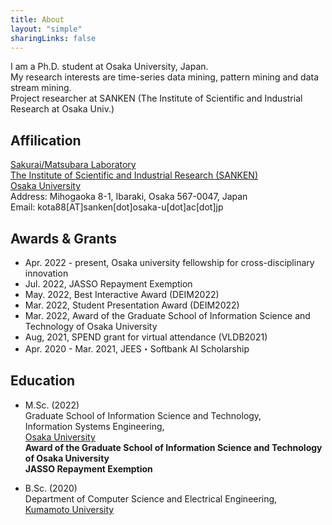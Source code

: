 ```yaml
---
title: About
layout: "simple"
sharingLinks: false
---
```


I am a Ph.D. student at Osaka University, Japan.  
My research interests are time-series data mining, pattern mining and data stream mining.  
Project researcher at SANKEN (The Institute of Scientific and Industrial Research at Osaka Univ.)

## Affilication  
[Sakurai/Matsubara Laboratory](https://www.dm.sanken.osaka-u.ac.jp/)  
[The Institute of Scientific and Industrial Research (SANKEN)](https://www.sanken.osaka-u.ac.jp/en/)  
[Osaka University](https://www.osaka-u.ac.jp/en)  
Address: Mihogaoka 8-1, Ibaraki, Osaka 567-0047, Japan  
Email: kota88[AT]sanken[dot]osaka-u[dot]ac[dot]jp

## Awards & Grants
- Apr. 2022 - present, Osaka university fellowship for cross-disciplinary innovation
- Jul. 2022, JASSO Repayment Exemption
- May. 2022, Best Interactive Award (DEIM2022)
- Mar. 2022, Student Presentation Award (DEIM2022)
- Mar. 2022, Award of the Graduate School of Information Science and Technology of Osaka University
- Aug, 2021, SPEND grant for virtual attendance (VLDB2021)
- Apr. 2020 - Mar. 2021, JEES・Softbank AI Scholarship

## Education
- M.Sc. (2022)  
Graduate School of Information Science and Technology,  
Information Systems Engineering,  
[Osaka University](https://www.ist.osaka-u.ac.jp/english/research/majors/ise/)  
**Award of the Graduate School of Information Science and Technology of Osaka University\
JASSO Repayment Exemption**

- B.Sc. (2020)  
Department of Computer Science and Electrical Engineering,  
[Kumamoto University](http://www.cs.kumamoto-u.ac.jp/eng.html)

<!-- ## Others -->